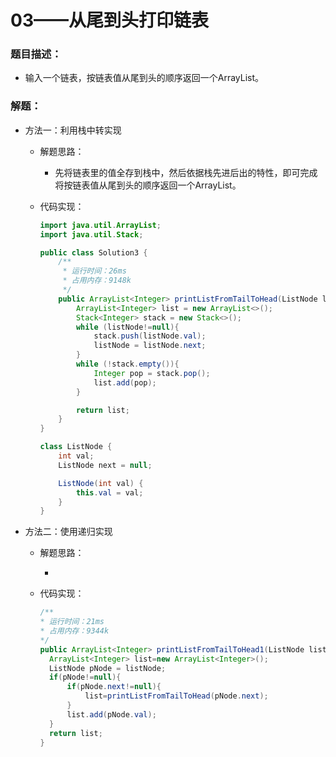 # 03——从尾到头打印链表
### 题目描述：
- 输入一个链表，按链表值从尾到头的顺序返回一个ArrayList。

### 解题：
- 方法一：利用栈中转实现
  - 解题思路：

    - 先将链表里的值全存到栈中，然后依据栈先进后出的特性，即可完成将按链表值从尾到头的顺序返回一个ArrayList。
  - 代码实现：
      ```java
      import java.util.ArrayList;
      import java.util.Stack;

      public class Solution3 {
          /**
           * 运行时间：26ms
           * 占用内存：9148k
           */
          public ArrayList<Integer> printListFromTailToHead(ListNode listNode) {
              ArrayList<Integer> list = new ArrayList<>();
              Stack<Integer> stack = new Stack<>();
              while (listNode!=null){
                  stack.push(listNode.val);
                  listNode = listNode.next;
              }
              while (!stack.empty()){
                  Integer pop = stack.pop();
                  list.add(pop);
              }

              return list;
          }
      }

      class ListNode {
          int val;
          ListNode next = null;

          ListNode(int val) {
              this.val = val;
          }
      }
      ```

- 方法二：使用递归实现
  - 解题思路：

      - 
  - 代码实现：
      ```java
      /**
      * 运行时间：21ms
      * 占用内存：9344k
      */
      public ArrayList<Integer> printListFromTailToHead1(ListNode listNode) {
        ArrayList<Integer> list=new ArrayList<Integer>();
        ListNode pNode = listNode;
        if(pNode!=null){
            if(pNode.next!=null){
                list=printListFromTailToHead(pNode.next);
            }
            list.add(pNode.val);
        }
        return list;
      }
      ```